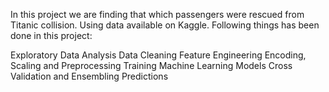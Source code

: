 In this project we are finding that which passengers were rescued from Titanic collision. Using data available on Kaggle.
Following things has been done in this project:

Exploratory Data Analysis
Data Cleaning
Feature Engineering
Encoding, Scaling and Preprocessing
Training Machine Learning Models
Cross Validation and Ensembling Predictions

